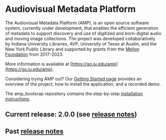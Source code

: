 # Audiovisual Metadata Platform

The Audiovisual Metadata Platform (AMP), is an open source software system, currently under development, that enables the efficient generation of metadata to support discovery and use of digitized and born-digital audio and moving image collections. The project was developed collaboratively by Indiana University Libraries, AVP, University of Texas at Austin, and the New York Public Library and supported by grants from the [Mellon Foundation](https://www.mellon.org/) from 2017-2023.

More information is available at [https://go.iu.edu/amp](https://go.iu.edu/amp). 

Considering trying AMP out? Our [Getting Started page](https://github.com/AudiovisualMetadataPlatform/amp_documentation/wiki/Getting-Started-with-AMP) provides an overview of the project, how to install the application, and a recorded demo.

The amp_bootsrap repository contains the step-by-step [installation instructions](https://github.com/AudiovisualMetadataPlatform/amp_bootstrap).

## Current release: 2.0.0 (see [release notes](https://github.com/AudiovisualMetadataPlatform/amp_documentation/wiki/Release-Notes-2.0.0))
## Past [release notes](https://github.com/AudiovisualMetadataPlatform/amp_documentation/wiki/Release-Notes)


